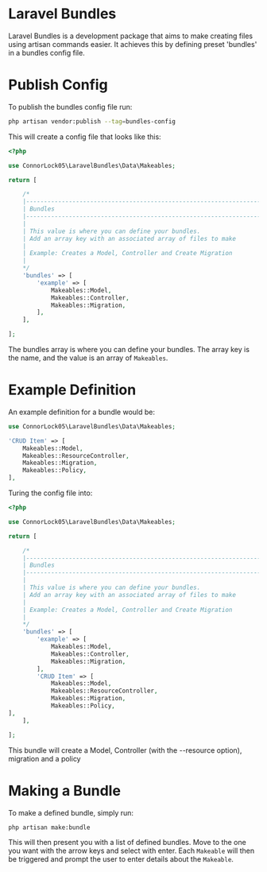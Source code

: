 # Laravel Bundles

Laravel Bundles is a development package that aims to make creating files using artisan commands easier.
It achieves this by defining preset 'bundles' in a bundles config file.

# Publish Config
To publish the bundles config file run:
```bash
php artisan vendor:publish --tag=bundles-config
```

This will create a config file that looks like this:
```php
<?php

use ConnorLock05\LaravelBundles\Data\Makeables;

return [

    /*
    |--------------------------------------------------------------------------
    | Bundles
    |--------------------------------------------------------------------------
    |
    | This value is where you can define your bundles.
    | Add an array key with an associated array of files to make
    |
    | Example: Creates a Model, Controller and Create Migration
    |
    */
    'bundles' => [
        'example' => [
            Makeables::Model,
            Makeables::Controller,
            Makeables::Migration,
        ],
    ],

];
```

The bundles array is where you can define your bundles. The array key is the name, and the value is an array of `Makeables`.

# Example Definition
An example definition for a bundle would be:
```php
use ConnorLock05\LaravelBundles\Data\Makeables;

'CRUD Item' => [
    Makeables::Model,
    Makeables::ResourceController,
    Makeables::Migration,
    Makeables::Policy,
],
```

Turing the config file into:
```php
<?php

use ConnorLock05\LaravelBundles\Data\Makeables;

return [

    /*
    |--------------------------------------------------------------------------
    | Bundles
    |--------------------------------------------------------------------------
    |
    | This value is where you can define your bundles.
    | Add an array key with an associated array of files to make
    |
    | Example: Creates a Model, Controller and Create Migration
    |
    */
    'bundles' => [
        'example' => [
            Makeables::Model,
            Makeables::Controller,
            Makeables::Migration,
        ],
        'CRUD Item' => [
            Makeables::Model,
            Makeables::ResourceController,
            Makeables::Migration,
            Makeables::Policy,
],
    ],

];
```
This bundle will create a Model, Controller (with the --resource option), migration and a policy

# Making a Bundle

To make a defined bundle, simply run:
```bash
php artisan make:bundle
```

This will then present you with a list of defined bundles. Move to the one you want with the arrow keys and select with enter.
Each `Makeable` will then be triggered and prompt the user to enter details about the `Makeable`.


